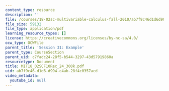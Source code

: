 ```yaml
---
content_type: resource
description: ''
file: /courses/18-02sc-multivariable-calculus-fall-2010/ab7f9c46d1d6d994c4ab28f4c0357acd_MIT18_02SCF10Rec_24_300k.pdf
file_size: 59132
file_type: application/pdf
learning_resource_types: []
license: https://creativecommons.org/licenses/by-nc-sa/4.0/
ocw_type: OCWFile
parent_title: 'Session 31: Example'
parent_type: CourseSection
parent_uid: c7fadc24-28f5-b544-3297-43d57919860a
resourcetype: Document
title: MIT18_02SCF10Rec_24_300k.pdf
uid: ab7f9c46-d1d6-d994-c4ab-28f4c0357acd
video_metadata:
  youtube_id: null
---
```

